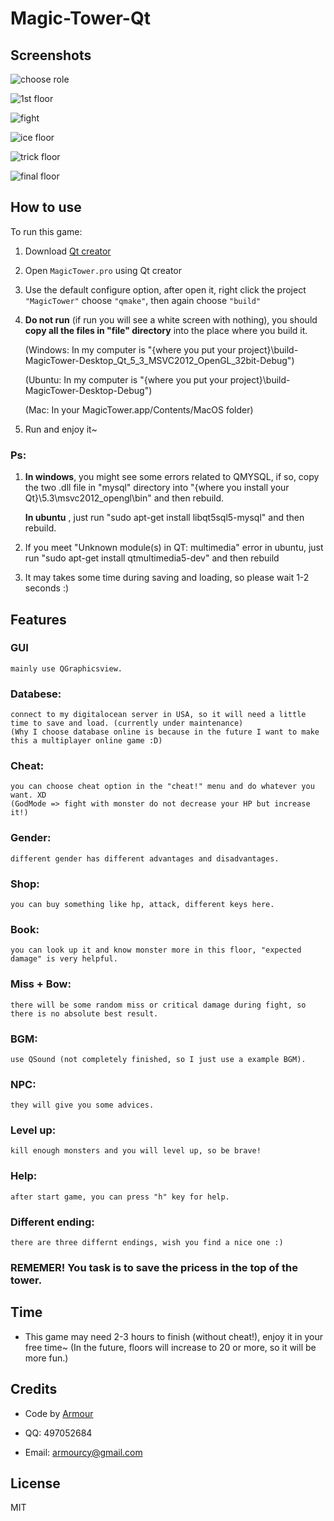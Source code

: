 # Magic-Tower-Qt

## Screenshots

![choose role](https://user-images.githubusercontent.com/5276065/31418837-25e8d16e-aded-11e7-9f52-b1d504cb79e8.jpg)

![1st floor](https://user-images.githubusercontent.com/5276065/31418838-26002062-aded-11e7-8d38-49ed9972c757.jpg)

![fight](https://user-images.githubusercontent.com/5276065/31418839-262e4c3a-aded-11e7-8656-be1253a34eb0.jpg)

![ice floor](https://user-images.githubusercontent.com/5276065/31418840-26457d56-aded-11e7-8e85-40989a3a6fde.jpg)

![trick floor](https://user-images.githubusercontent.com/5276065/31418841-265c9c20-aded-11e7-9c80-f2122c8722f8.jpg)

![final floor](https://user-images.githubusercontent.com/5276065/31418842-2677e728-aded-11e7-8f7f-b33eb412ec6b.jpg)

## How to use

To run this game:

1. Download [Qt creator](https://www.qt.io/download-open-source/#section-6)
1. Open `MagicTower.pro` using Qt creator
1. Use the default configure option, after open it, right click the project `"MagicTower"` choose `"qmake"`, then again choose `"build"`
1. **Do not run** (if run you will see a white screen with nothing), you should **copy all the files in "file" directory** into the place where you build it.

	(Windows: In my computer is "{where you put your project}\build-MagicTower-Desktop_Qt_5_3_MSVC2012_OpenGL_32bit-Debug")
	
	(Ubuntu: In my computer is "{where you put your project}\build-MagicTower-Desktop-Debug")
	
	(Mac: In your MagicTower.app/Contents/MacOS folder)

1. Run and enjoy it~

### Ps:

1. **In windows**, you might see some errors related to QMYSQL, if so, copy the two .dll file in "mysql" directory into "{where you install your Qt}\5.3\msvc2012_opengl\bin" and then rebuild.
	
	**In ubuntu** , just run "sudo apt-get install libqt5sql5-mysql" and then rebuild.

1. If you meet "Unknown module(s) in QT: multimedia" error in ubuntu, just run "sudo apt-get install qtmultimedia5-dev" and then rebuild
1. It may takes some time during saving and loading, so please wait 1-2 seconds :)

## Features

### GUI
	mainly use QGraphicsview.
### Databese: 		
	connect to my digitalocean server in USA, so it will need a little time to save and load. (currently under maintenance)
	(Why I choose database online is because in the future I want to make this a multiplayer online game :D)
### Cheat: 			
	you can choose cheat option in the "cheat!" menu and do whatever you want. XD
	(GodMode => fight with monster do not decrease your HP but increase it!)
### Gender:			
	different gender has different advantages and disadvantages.
### Shop: 			
	you can buy something like hp, attack, different keys here.
### Book: 			
	you can look up it and know monster more in this floor, "expected damage" is very helpful.
### Miss + Bow: 	
	there will be some random miss or critical damage during fight, so there is no absolute best result.
### BGM: 			
	use QSound (not completely finished, so I just use a example BGM).
### NPC:	
	they will give you some advices.
### Level up:
	kill enough monsters and you will level up, so be brave!
### Help:
	after start game, you can press "h" key for help.
### Different ending:	
	there are three differnt endings, wish you find a nice one :)

### REMEMER! You task is to **save the pricess in the top of the tower.**

## Time

* This game may need 2-3 hours to finish (without cheat!), enjoy it in your free time~ (In the future, floors will increase to 20 or more, so it will be more fun.)

## Credits

* Code by [Armour](http://www.github.com/armour)

* QQ: 497052684

* Email: armourcy@gmail.com

## License

MIT
